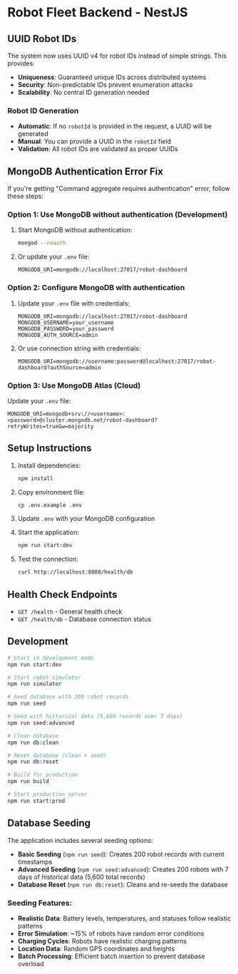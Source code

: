 # Robot Fleet Backend - NestJS

## UUID Robot IDs

The system now uses UUID v4 for robot IDs instead of simple strings. This provides:
- **Uniqueness**: Guaranteed unique IDs across distributed systems
- **Security**: Non-predictable IDs prevent enumeration attacks
- **Scalability**: No central ID generation needed

### Robot ID Generation
- **Automatic**: If no `robotId` is provided in the request, a UUID will be generated
- **Manual**: You can provide a UUID in the `robotId` field
- **Validation**: All robot IDs are validated as proper UUIDs

## MongoDB Authentication Error Fix

If you're getting "Command aggregate requires authentication" error, follow these steps:

### Option 1: Use MongoDB without authentication (Development)
1. Start MongoDB without authentication:
   ```bash
   mongod --noauth
   ```

2. Or update your `.env` file:
   ```env
   MONGODB_URI=mongodb://localhost:27017/robot-dashboard
   ```

### Option 2: Configure MongoDB with authentication
1. Update your `.env` file with credentials:
   ```env
   MONGODB_URI=mongodb://localhost:27017/robot-dashboard
   MONGODB_USERNAME=your_username
   MONGODB_PASSWORD=your_password
   MONGODB_AUTH_SOURCE=admin
   ```

2. Or use connection string with credentials:
   ```env
   MONGODB_URI=mongodb://username:password@localhost:27017/robot-dashboard?authSource=admin
   ```

### Option 3: Use MongoDB Atlas (Cloud)
Update your `.env` file:
```env
MONGODB_URI=mongodb+srv://<username>:<password>@cluster.mongodb.net/robot-dashboard?retryWrites=true&w=majority
```

## Setup Instructions

1. Install dependencies:
   ```bash
   npm install
   ```

2. Copy environment file:
   ```bash
   cp .env.example .env
   ```

3. Update `.env` with your MongoDB configuration

4. Start the application:
   ```bash
   npm run start:dev
   ```

5. Test the connection:
   ```bash
   curl http://localhost:8080/health/db
   ```

## Health Check Endpoints

- `GET /health` - General health check
- `GET /health/db` - Database connection status

## Development

```bash
# Start in development mode
npm run start:dev

# Start robot simulator
npm run simulator

# Seed database with 200 robot records
npm run seed

# Seed with historical data (5,600 records over 7 days)
npm run seed:advanced

# Clean database
npm run db:clean

# Reset database (clean + seed)
npm run db:reset

# Build for production
npm run build

# Start production server
npm run start:prod
```

## Database Seeding

The application includes several seeding options:

- **Basic Seeding** (`npm run seed`): Creates 200 robot records with current timestamps
- **Advanced Seeding** (`npm run seed:advanced`): Creates 200 robots with 7 days of historical data (5,600 total records)
- **Database Reset** (`npm run db:reset`): Cleans and re-seeds the database

### Seeding Features:
- **Realistic Data**: Battery levels, temperatures, and statuses follow realistic patterns
- **Error Simulation**: ~15% of robots have random error conditions
- **Charging Cycles**: Robots have realistic charging patterns
- **Location Data**: Random GPS coordinates and heights
- **Batch Processing**: Efficient batch insertion to prevent database overload